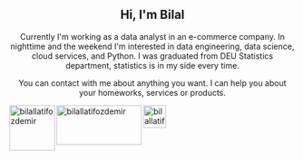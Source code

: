 
<h2 align = "center"> Hi, I'm Bilal </h2>

<p align = "center"> Currently I'm working as a data analyst in an e-commerce company. In nighttime and the weekend I'm interested in data engineering, data science, cloud services, and Python. I was graduated from DEU Statistics department, statistics is in my side every time.</p>
  
 <p align = "center"> 
  You can contact with me about anything you want. I can help you about your homeworks, services or products.</p>
<!---
![](https://komarev.com/ghpvc/?username=bilative)
-->


<a href="https://www.linkedin.com/in/bilallatifozdemir/" target="_blank">
  <img align="center" src="https://raw.githubusercontent.com/rahuldkjain/github-profile-readme-generator/master/src/images/icons/Social/linked-in-alt.svg" alt="bilallatifozdemir" height="40" width="40" />
</a>


<a style= "padding-left: 50px" href="https://sisterslab.co/yazar/bilal-ozdemir/" target="_blank">
  <img align="left" src="https://user-images.githubusercontent.com/70684994/126725349-8da58bd7-4c93-4440-a9a0-78b4b121fda1.jpg" alt="bilallatifozdemir" height="80" width="80" />
</a>

<a style= "padding-left: 50px" href="https://medium.com/@bilallozdemir" target="_blank">
  <img align="left" src="https://user-images.githubusercontent.com/70684994/156036055-9f9e46ab-5a09-415a-8f70-cea5c27832a6.png" alt="bilallatifozdemir" height="70" width="150" />
</a>

<!---
<h3 align="left">Contact:</h3>
<p align="left">
<a href="https://twitter.com/bilallozdemir" target="_blank"><img align="center" src="https://raw.githubusercontent.com/rahuldkjain/github-profile-readme-generator/master/src/images/icons/Social/twitter.svg" alt="bilallozdemir" height=40" width="110" /></a>
<a href="https://www.linkedin.com/in/bilallatifozdemir/" target="_blank"><img align="center" src="https://raw.githubusercontent.com/rahuldkjain/github-profile-readme-generator/master/src/images/icons/Social/linked-in-alt.svg" alt="bilallatifozdemir" height="40" width="40" /> </a>
<a style= "padding-left: 50px" href="https://sisterslab.co/yazar/bilal-ozdemir/" target="_blank">
  <img align="left" src="https://user-images.githubusercontent.com/70684994/126725349-8da58bd7-4c93-4440-a9a0-78b4b121fda1.jpg" alt="bilallatifozdemir" height="80" width="80" />
</a>
  <a style= "padding-left: 50px" href="https://medium.com/@bilallozdemir" target="_blank">
  <img align="left" src="https://user-images.githubusercontent.com/70684994/156036055-9f9e46ab-5a09-415a-8f70-cea5c27832a6.png" alt="bilallatifozdemir" height="70" width="150" />
</a>
</p>
<br>
-->

